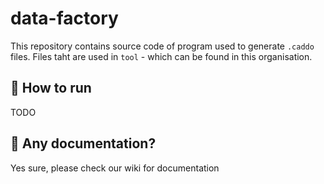 # data-factory

This repository contains source code of program used to generate `.caddo` files. Files taht are used in `tool` - which can be found in this organisation.

## 🔌 How to run

TODO

## 📕 Any documentation?

Yes sure, please check our wiki for documentation
